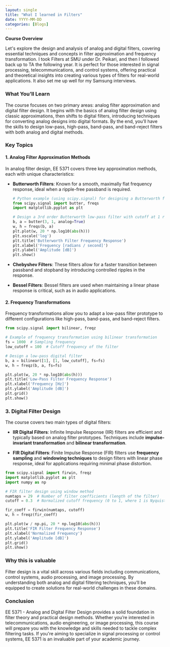 ```yaml
---
layout: single
title: "What I learned in Filters"
date: YYYY-MM-DD
categories: [Blogs]
---
```

**Course Overview**

Let's explore the design and analysis of analog and digital filters, covering essential techniques and concepts in filter approximation and frequency transformation. I took Filters at SMU under Dr. Peikari, and then I followed back up to TA the following year. It is perfect for those interested in signal processing, telecommunications, and control systems, offering practical and theoretical insights into creating various types of filters for real-world applications. It also set me up well for my Samsung interviews.

### What You’ll Learn

The course focuses on two primary areas: analog filter approximation and digital filter design. It begins with the basics of analog filter design using classic approximations, then shifts to digital filters, introducing techniques for converting analog designs into digital formats. By the end, you’ll have the skills to design low-pass, high-pass, band-pass, and band-reject filters with both analog and digital methods.

### Key Topics

#### 1. Analog Filter Approximation Methods

In analog filter design, EE 5371 covers three key approximation methods, each with unique characteristics:

- **Butterworth Filters**: Known for a smooth, maximally flat frequency response, ideal when a ripple-free passband is required.
  
    ```python
    # Python example (using scipy.signal) for designing a Butterworth filter
    from scipy.signal import butter, freqs
    import matplotlib.pyplot as plt

    # Design a 3rd order Butterworth low-pass filter with cutoff at 1 rad/s
    b, a = butter(3, 1, analog=True)
    w, h = freqs(b, a)
    plt.plot(w, 20 * np.log10(abs(h)))
    plt.xscale('log')
    plt.title('Butterworth Filter Frequency Response')
    plt.xlabel('Frequency [radians / second]')
    plt.ylabel('Amplitude [dB]')
    plt.show()
    ```

- **Chebyshev Filters**: These filters allow for a faster transition between passband and stopband by introducing controlled ripples in the response.

- **Bessel Filters**: Bessel filters are used when maintaining a linear phase response is critical, such as in audio applications.

#### 2. Frequency Transformations

Frequency transformations allow you to adapt a low-pass filter prototype to different configurations like high-pass, band-pass, and band-reject filters.

```python
from scipy.signal import bilinear, freqz

# Example of frequency transformation using bilinear transformation
fs = 1000  # Sampling frequency
low_cutoff = 100  # Cutoff frequency of the filter

# Design a low-pass digital filter
b, a = bilinear([1], [1, low_cutoff], fs=fs)
w, h = freqz(b, a, fs=fs)

plt.plot(w, 20 * np.log10(abs(h)))
plt.title('Low-Pass Filter Frequency Response')
plt.xlabel('Frequency [Hz]')
plt.ylabel('Amplitude [dB]')
plt.grid()
plt.show()
```
### 3. Digital Filter Design

The course covers two main types of digital filters:

- **IIR Digital Filters**: Infinite Impulse Response (IIR) filters are efficient and typically based on analog filter prototypes. Techniques include **impulse-invariant transformation** and **bilinear transformation**.

- **FIR Digital Filters**: Finite Impulse Response (FIR) filters use **frequency sampling** and **windowing techniques** to design filters with linear phase response, ideal for applications requiring minimal phase distortion.

```python
from scipy.signal import firwin, freqz
import matplotlib.pyplot as plt
import numpy as np

# FIR filter design using window method
numtaps = 29  # Number of filter coefficients (length of the filter)
cutoff = 0.3  # Normalized cutoff frequency (0 to 1, where 1 is Nyquist)

fir_coeff = firwin(numtaps, cutoff)
w, h = freqz(fir_coeff)

plt.plot(w / np.pi, 20 * np.log10(abs(h)))
plt.title('FIR Filter Frequency Response')
plt.xlabel('Normalized Frequency')
plt.ylabel('Amplitude [dB]')
plt.grid()
plt.show()
``` 
### Why this is valuable
Filter design is a vital skill across various fields including communications, control systems, audio processing, and image processing. By understanding both analog and digital filtering techniques, you’ll be equipped to create solutions for real-world challenges in these domains.

### Conclusion
EE 5371 - Analog and Digital Filter Design provides a solid foundation in filter theory and practical design methods. Whether you’re interested in telecommunications, audio engineering, or image processing, this course will prepare you with the knowledge and skills needed to tackle complex filtering tasks. If you're aiming to specialize in signal processing or control systems, EE 5371 is an invaluable part of your academic journey.